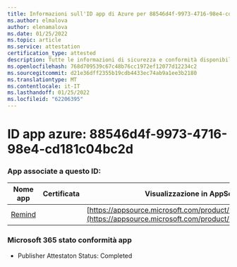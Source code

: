 ```yaml
---
title: Informazioni sull'ID app di Azure per 88546d4f-9973-4716-98e4-cd181c04bc2d
ms.author: elmalova
author: elenamalova
ms.date: 01/25/2022
ms.topic: article
ms.service: attestation
certification_type: attested
description: Tutte le informazioni di sicurezza e conformità disponibili per 88546d4f-9973-4716-98e4-cd181c04bc2d.
ms.openlocfilehash: 768d709539c67c48b76cc1972ef12077d12234c2
ms.sourcegitcommit: d21e36dff2355b19cdb4433ec74ab9a1ee3b2180
ms.translationtype: MT
ms.contentlocale: it-IT
ms.lasthandoff: 01/25/2022
ms.locfileid: "62206395"
---
```

# <a name="azure-app-id-88546d4f-9973-4716-98e4-cd181c04bc2d"></a>ID app azure: 88546d4f-9973-4716-98e4-cd181c04bc2d


### <a name="apps-associated-with-this-id"></a>App associate a questo ID:
| **Nome app** | **Certificata** | **Visualizzazione in AppSource** |
|--------------|---------------|-----------------------|
| [Remind](https://docs.microsoft.com/microsoft-365-app-certification/forward/WA200001444) |  | [https://appsource.microsoft.com/product/office/WA200001444](https://appsource.microsoft.com/product/office/WA200001444) |

### <a name="microsoft-365-app-compliance-status"></a>Microsoft 365 stato conformità app
- Publisher Attestaton Status: Completed
